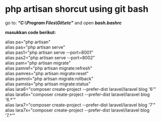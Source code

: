  # php artisan shorcut using git bash
 
 go to: ***"C:\Program Files\Git\etc"*** and open ***bash.bashrc***

 **masukkan code berikut:** 
 
   alias pa="php artisan" <br>
   alias pas="php artisan serve" <br>
   alias pas1="php artisan serve --port=8001" <br>
   alias pas2="php artisan serve --port=8002" <br>
   alias pam="php artisan migrate" <br>
   alias pamref="php artisan migrate:refresh" <br>
   alias pamres="php artisan migrate:reset" <br>
   alias pamrol="php artisan migrate:rollback" <br>
   alias pamsta="php artisan migrate:status" <br>
   alias lara6="composer create-project --prefer-dist laravel/laravel blog '6'"<br>
   alias lara6x="composer create-project --prefer-dist laravel/laravel blog '6.\*'"<br>
   alias lara7="composer create-project --prefer-dist laravel/laravel blog '7'"<br>
   alias lara7x="composer create-project --prefer-dist laravel/laravel blog '7.\*'"<br>



 
